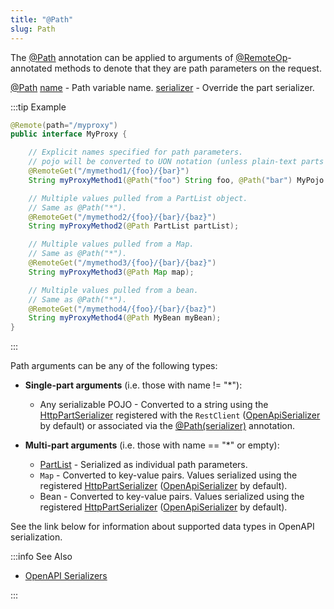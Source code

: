 ```yaml
---
title: "@Path"
slug: Path
---
```


The <a href="/site/apidocs/org/apache/juneau/http/annotation/Path.html" target="_blank">@Path</a> annotation can be applied to arguments of
<a href="/site/apidocs/org/apache/juneau/http/remote/RemoteOp.html" target="_blank">@RemoteOp</a>-annotated methods to denote that they are path parameters on the request.

<tree>
<node-0><java-annotation><a href="/site/apidocs/org/apache/juneau/http/annotation/Path.html" target="_blank">@Path</a></java-annotation></node-0>
<node-1><java-field><a href="/site/apidocs/org/apache/juneau/http/annotation/Path.html#name()" target="_blank">name</a> - Path variable name.</java-field></node-1>
<node-1><java-field><a href="/site/apidocs/org/apache/juneau/http/annotation/Path.html#serializer()" target="_blank">serializer</a> - Override the part serializer.</java-field></node-1>
</tree>

:::tip Example
```java
@Remote(path="/myproxy")
public interface MyProxy {

    // Explicit names specified for path parameters.
    // pojo will be converted to UON notation (unless plain-text parts enabled).
    @RemoteGet("/mymethod1/{foo}/{bar}")
    String myProxyMethod1(@Path("foo") String foo, @Path("bar") MyPojo pojo);

    // Multiple values pulled from a PartList object.
    // Same as @Path("*").
    @RemoteGet("/mymethod2/{foo}/{bar}/{baz}")
    String myProxyMethod2(@Path PartList partList);

    // Multiple values pulled from a Map.
    // Same as @Path("*").
    @RemoteGet("/mymethod3/{foo}/{bar}/{baz}")
    String myProxyMethod3(@Path Map map);

    // Multiple values pulled from a bean.
    // Same as @Path("*").
    @RemoteGet("/mymethod4/{foo}/{bar}/{baz}")
    String myProxyMethod4(@Path MyBean myBean);
}
```
:::

Path arguments can be any of the following types:

- **Single-part arguments** (i.e. those with name != "*"):
  - Any serializable POJO - Converted to a string using the <a href="/site/apidocs/org/apache/juneau/httppart/HttpPartSerializer.html" target="_blank">HttpPartSerializer</a> registered with the `RestClient` (<a href="/site/apidocs/org/apache/juneau/oapi/OpenApiSerializer.html" target="_blank">OpenApiSerializer</a> by default) or associated via the <a href="/site/apidocs/org/apache/juneau/http/annotation/Path.html#serializer()" target="_blank">@Path(serializer)</a> annotation.

- **Multi-part arguments** (i.e. those with name == "*" or empty):
  - <a href="/site/apidocs/org/apache/juneau/http/part/PartList.html" target="_blank">PartList</a> - Serialized as individual path parameters.
  - `Map` - Converted to key-value pairs. Values serialized using the registered <a href="/site/apidocs/org/apache/juneau/httppart/HttpPartSerializer.html" target="_blank">HttpPartSerializer</a> (<a href="/site/apidocs/org/apache/juneau/oapi/OpenApiSerializer.html" target="_blank">OpenApiSerializer</a> by default).
  - Bean - Converted to key-value pairs. Values serialized using the registered <a href="/site/apidocs/org/apache/juneau/httppart/HttpPartSerializer.html" target="_blank">HttpPartSerializer</a> (<a href="/site/apidocs/org/apache/juneau/oapi/OpenApiSerializer.html" target="_blank">OpenApiSerializer</a> by default).

See the link below for information about supported data types in OpenAPI serialization.

:::info See Also

- [OpenAPI Serializers](/docs/topics/OpenApiSerializers)

:::